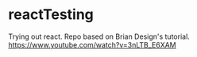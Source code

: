 # reactTesting
 Trying out react.
 Repo based on Brian Design's tutorial.
 https://www.youtube.com/watch?v=3nLTB_E6XAM
